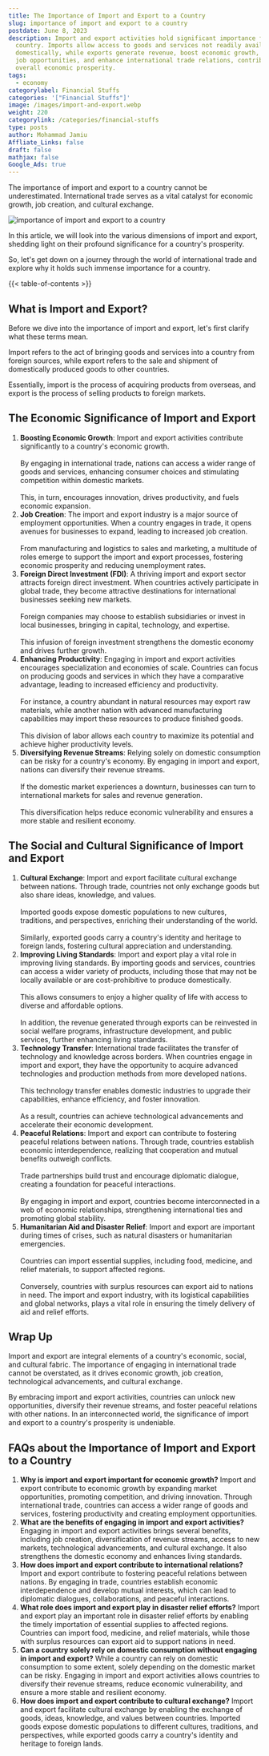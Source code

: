 ```yaml
---
title: The Importance of Import and Export to a Country
slug: importance of import and export to a country
postdate: June 8, 2023
description: Import and export activities hold significant importance for a
  country. Imports allow access to goods and services not readily available
  domestically, while exports generate revenue, boost economic growth, create
  job opportunities, and enhance international trade relations, contributing to
  overall economic prosperity.
tags:
  - economy
categorylabel: Financial Stuffs
categories: '["Financial Stuffs"]'
image: /images/import-and-export.webp
weight: 220
categorylink: /categories/financial-stuffs
type: posts
author: Mohammad Jamiu
Affliate_Links: false
draft: false
mathjax: false
Google_Ads: true
---
```

The importance of import and export to a country cannot be underestimated. International trade serves as a vital catalyst for economic growth, job creation, and cultural exchange. 

![importance of import and export to a country](/images/import-and-export.webp "importance of import and export to a country")

In this article, we will look into the various dimensions of import and export, shedding light on their profound significance for a country's prosperity. 

So, let's get down on a journey through the world of international trade and explore why it holds such immense importance for a country.

{{< table-of-contents >}}

## **What is Import and Export?**

Before we dive into the importance of import and export, let's first clarify what these terms mean. 

Import refers to the act of bringing goods and services into a country from foreign sources, while export refers to the sale and shipment of domestically produced goods to other countries. 

Essentially, import is the process of acquiring products from overseas, and export is the process of selling products to foreign markets.

## **The Economic Significance of Import and Export**

1. **Boosting Economic Growth**: Import and export activities contribute significantly to a country's economic growth. \
   \
   By engaging in international trade, nations can access a wider range of goods and services, enhancing consumer choices and stimulating competition within domestic markets. \
   \
   This, in turn, encourages innovation, drives productivity, and fuels economic expansion.
2. **Job Creation**: The import and export industry is a major source of employment opportunities. When a country engages in trade, it opens avenues for businesses to expand, leading to increased job creation. \
   \
   From manufacturing and logistics to sales and marketing, a multitude of roles emerge to support the import and export processes, fostering economic prosperity and reducing unemployment rates.
3. **Foreign Direct Investment (FDI)**: A thriving import and export sector attracts foreign direct investment. When countries actively participate in global trade, they become attractive destinations for international businesses seeking new markets. \
   \
   Foreign companies may choose to establish subsidiaries or invest in local businesses, bringing in capital, technology, and expertise. \
   \
   This infusion of foreign investment strengthens the domestic economy and drives further growth.
4. **Enhancing Productivity**: Engaging in import and export activities encourages specialization and economies of scale. Countries can focus on producing goods and services in which they have a comparative advantage, leading to increased efficiency and productivity. \
   \
   For instance, a country abundant in natural resources may export raw materials, while another nation with advanced manufacturing capabilities may import these resources to produce finished goods. \
   \
   This division of labor allows each country to maximize its potential and achieve higher productivity levels.
5. **Diversifying Revenue Streams**: Relying solely on domestic consumption can be risky for a country's economy. By engaging in import and export, nations can diversify their revenue streams. \
   \
   If the domestic market experiences a downturn, businesses can turn to international markets for sales and revenue generation. \
   \
   This diversification helps reduce economic vulnerability and ensures a more stable and resilient economy.

## **The Social and Cultural Significance of Import and Export**

1. **Cultural Exchange**: Import and export facilitate cultural exchange between nations. Through trade, countries not only exchange goods but also share ideas, knowledge, and values. \
   \
   Imported goods expose domestic populations to new cultures, traditions, and perspectives, enriching their understanding of the world. \
   \
   Similarly, exported goods carry a country's identity and heritage to foreign lands, fostering cultural appreciation and understanding.
2. **Improving Living Standards**: Import and export play a vital role in improving living standards. By importing goods and services, countries can access a wider variety of products, including those that may not be locally available or are cost-prohibitive to produce domestically. \
   \
   This allows consumers to enjoy a higher quality of life with access to diverse and affordable options.\
   \
   In addition, the revenue generated through exports can be reinvested in social welfare programs, infrastructure development, and public services, further enhancing living standards.
3. **Technology Transfer**: International trade facilitates the transfer of technology and knowledge across borders. When countries engage in import and export, they have the opportunity to acquire advanced technologies and production methods from more developed nations. \
   \
   This technology transfer enables domestic industries to upgrade their capabilities, enhance efficiency, and foster innovation. \
   \
   As a result, countries can achieve technological advancements and accelerate their economic development.
4. **Peaceful Relations**: Import and export can contribute to fostering peaceful relations between nations. Through trade, countries establish economic interdependence, realizing that cooperation and mutual benefits outweigh conflicts. \
   \
   Trade partnerships build trust and encourage diplomatic dialogue, creating a foundation for peaceful interactions. \
   \
   By engaging in import and export, countries become interconnected in a web of economic relationships, strengthening international ties and promoting global stability.
5. **Humanitarian Aid and Disaster Relief**: Import and export are important during times of crises, such as natural disasters or humanitarian emergencies. \
   \
   Countries can import essential supplies, including food, medicine, and relief materials, to support affected regions. \
   \
   Conversely, countries with surplus resources can export aid to nations in need. The import and export industry, with its logistical capabilities and global networks, plays a vital role in ensuring the timely delivery of aid and relief efforts.

## **Wrap Up**

Import and export are integral elements of a country's economic, social, and cultural fabric. The importance of engaging in international trade cannot be overstated, as it drives economic growth, job creation, technological advancements, and cultural exchange. 

By embracing import and export activities, countries can unlock new opportunities, diversify their revenue streams, and foster peaceful relations with other nations. In an interconnected world, the significance of import and export to a country's prosperity is undeniable.

## **FAQs about the Importance of Import and Export to a Country**

1. **Why is import and export important for economic growth?**
   Import and export contribute to economic growth by expanding market opportunities, promoting competition, and driving innovation. Through international trade, countries can access a wider range of goods and services, fostering productivity and creating employment opportunities.
2. **What are the benefits of engaging in import and export activities?**
   Engaging in import and export activities brings several benefits, including job creation, diversification of revenue streams, access to new markets, technological advancements, and cultural exchange. It also strengthens the domestic economy and enhances living standards.
3. **How does import and export contribute to international relations?**
   Import and export contribute to fostering peaceful relations between nations. By engaging in trade, countries establish economic interdependence and develop mutual interests, which can lead to diplomatic dialogues, collaborations, and peaceful interactions.
4. **What role does import and export play in disaster relief efforts?**
   Import and export play an important role in disaster relief efforts by enabling the timely importation of essential supplies to affected regions. Countries can import food, medicine, and relief materials, while those with surplus resources can export aid to support nations in need.
5. **Can a country solely rely on domestic consumption without engaging in import and export?**
   While a country can rely on domestic consumption to some extent, solely depending on the domestic market can be risky. Engaging in import and export activities allows countries to diversify their revenue streams, reduce economic vulnerability, and ensure a more stable and resilient economy.
6. **How does import and export contribute to cultural exchange?**
   Import and export facilitate cultural exchange by enabling the exchange of goods, ideas, knowledge, and values between countries. Imported goods expose domestic populations to different cultures, traditions, and perspectives, while exported goods carry a country's identity and heritage to foreign lands.